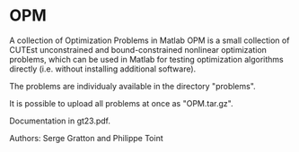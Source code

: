 # OPM
A collection of Optimization Problems in Matlab
OPM is a small collection of CUTEst unconstrained and bound-constrained nonlinear
optimization problems, which can be used in Matlab for testing optimization algorithms
directly (i.e. without installing additional software).

The problems are individualy available in the directory "problems".

It is possible to upload all problems at once as "OPM.tar.gz".

Documentation in gt23.pdf.

Authors: Serge Gratton and Philippe Toint
